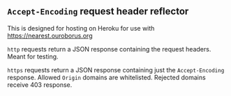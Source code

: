 ## `Accept-Encoding` request header reflector

This is designed for hosting on Heroku for use with https://nearest.ouroborus.org

`http` requests return a JSON response containing the request headers. Meant for testing.

`https` requests return a JSON response containing just the `Accept-Encoding` response. Allowed `Origin` domains are whitelisted. Rejected domains receive 403 response.

